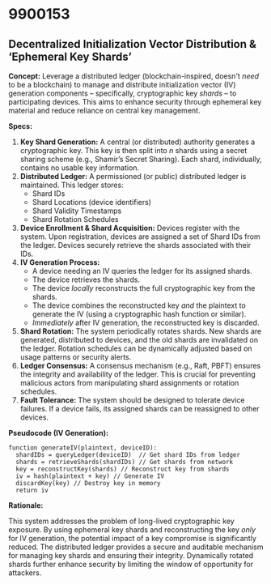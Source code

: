 # 9900153

## Decentralized Initialization Vector Distribution & ‘Ephemeral Key Shards’

**Concept:** Leverage a distributed ledger (blockchain-inspired, doesn't *need* to be a blockchain) to manage and distribute initialization vector (IV) generation components – specifically, cryptographic key *shards* – to participating devices. This aims to enhance security through ephemeral key material and reduce reliance on central key management.

**Specs:**

1.  **Key Shard Generation:** A central (or distributed) authority generates a cryptographic key. This key is then split into *n* shards using a secret sharing scheme (e.g., Shamir’s Secret Sharing). Each shard, individually, contains no usable key information.
2.  **Distributed Ledger:** A permissioned (or public) distributed ledger is maintained. This ledger stores:
    *   Shard IDs
    *   Shard Locations (device identifiers)
    *   Shard Validity Timestamps
    *   Shard Rotation Schedules
3.  **Device Enrollment & Shard Acquisition:** Devices register with the system. Upon registration, devices are assigned a set of Shard IDs from the ledger.  Devices securely retrieve the shards associated with their IDs.
4.  **IV Generation Process:**
    *   A device needing an IV queries the ledger for its assigned shards.
    *   The device retrieves the shards.
    *   The device *locally* reconstructs the full cryptographic key from the shards.
    *   The device combines the reconstructed key *and* the plaintext to generate the IV (using a cryptographic hash function or similar).
    *   *Immediately* after IV generation, the reconstructed key is discarded.
5.  **Shard Rotation:** The system periodically rotates shards. New shards are generated, distributed to devices, and the old shards are invalidated on the ledger. Rotation schedules can be dynamically adjusted based on usage patterns or security alerts.
6.  **Ledger Consensus:**  A consensus mechanism (e.g., Raft, PBFT) ensures the integrity and availability of the ledger.  This is crucial for preventing malicious actors from manipulating shard assignments or rotation schedules.
7.  **Fault Tolerance:** The system should be designed to tolerate device failures. If a device fails, its assigned shards can be reassigned to other devices.

**Pseudocode (IV Generation):**

```
function generateIV(plaintext, deviceID):
  shardIDs = queryLedger(deviceID)  // Get shard IDs from ledger
  shards = retrieveShards(shardIDs) // Get shards from network
  key = reconstructKey(shards) // Reconstruct key from shards
  iv = hash(plaintext + key) // Generate IV
  discardKey(key) // Destroy key in memory
  return iv
```

**Rationale:**

This system addresses the problem of long-lived cryptographic key exposure. By using ephemeral key shards and reconstructing the key *only* for IV generation, the potential impact of a key compromise is significantly reduced. The distributed ledger provides a secure and auditable mechanism for managing key shards and ensuring their integrity.  Dynamically rotated shards further enhance security by limiting the window of opportunity for attackers.